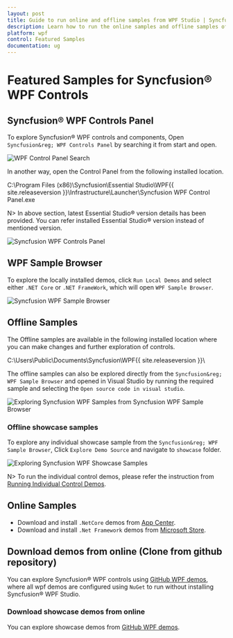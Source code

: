 ```yaml
---
layout: post
title: Guide to run online and offline samples from WPF Studio | Syncfusion
description: Learn how to run the online samples and offline samples of Syncfusion&reg; Essential Studio&reg; WPF controls and components.
platform: wpf
control: Featured Samples
documentation: ug
---
```


# Featured Samples for Syncfusion&reg; WPF Controls

## Syncfusion&reg; WPF Controls Panel

To explore Syncfusion&reg; WPF controls and components, Open `Syncfusion&reg; WPF Controls Panel` by searching it from start and open. 

![WPF Control Panel Search](Guidetorunthesamples_images/wpf-control-panel-search.png)

In another way, open the Control Panel from the following installed location.

C:\Program Files (x86)\Syncfusion\Essential Studio\WPF\{{ site.releaseversion }}\Infrastructure\Launcher\Syncfusion WPF Control Panel.exe

N> In above section, latest Essential Studio&reg; version details has been provided. You can refer installed Essential Studio&reg; version instead of mentioned version.

![Syncfusion WPF Controls Panel](Guidetorunthesamples_images/syncfusion-wpf-controls-panel.PNG)

## WPF Sample Browser

To explore the locally installed demos, click `Run Local Demos` and select either `.NET Core` or `.NET FrameWork`, which will open `WPF Sample Browser`.

![Syncfusion WPF Sample Browser](Guidetorunthesamples_images/syncfusion-wpf-sample-browser.PNG)

## Offline Samples

The Offline samples are available in the following installed location where you can make changes and further exploration of controls.

C:\Users\Public\Documents\Syncfusion\WPF\{{ site.releaseversion }}\

The offline samples can also be explored directly from the `Syncfusion&reg; WPF Sample Browser` and opened in Visual Studio by running the required sample and selecting the `Open source code in visual studio`.

![Exploring Syncfusion WPF Samples from Syncfusion WPF Sample Browser](Guidetorunthesamples_images/Exploring-syncfusion-wpf-Showcase-sample-from-SB.PNG)

### Offline showcase samples

To explore any individual showcase sample from the `Syncfusion&reg; WPF Sample Browser`, Click `Explore Demo Source` and navigate to `showcase` folder.

![Exploring Syncfusion WPF Showcase Samples](Guidetorunthesamples_images/Exploring-syncfusion-wpf-Showcase-sample.PNG)

N> To run the individual control demos, please refer the instruction from [Running Individual Control Demos](https://github.com/syncfusion/wpf-demos#running-individual-control-demos). 

## Online Samples

* Download and install `.NetCore` demos from [App Center](https://install.appcenter.ms/orgs/syncfusion-demos/apps/wpf-demos/distribution_groups/release).
* Download and install `.Net Framework` demos from [Microsoft Store](https://www.microsoft.com/en-us/p/syncfusion-wpf-controls-examples/9n99kdhrff6g?activetab=pivot:overviewtab).

## Download demos from online (Clone from github repository)

You can explore Syncfusion&reg; WPF controls using [GitHub WPF demos](https://github.com/syncfusion/wpf-demos), where all wpf demos are configured using `NuGet` to run without installing Syncfusion&reg; WPF Studio.

### Download showcase demos from online

You can explore showcase demos from [GitHub WPF demos](https://github.com/syncfusion/wpf-demos/tree/master/showcase).
